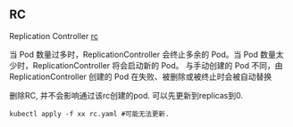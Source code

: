 ## RC
Replication Controller
[rc](https://kubernetes.io/zh/docs/concepts/workloads/controllers/replicationcontroller/)

当 Pod 数量过多时，ReplicationController 会终止多余的 Pod。当 Pod 数量太少时，ReplicationController 将会启动新的 Pod。 与手动创建的 Pod 不同，由 ReplicationController 创建的 Pod 在失败、被删除或被终止时会被自动替换



删除RC, 并不会影响通过该rc创建的pod. 可以先更新到replicas到0.
```
kubectl apply -f xx rc.yaml #可能无法更新.
```
